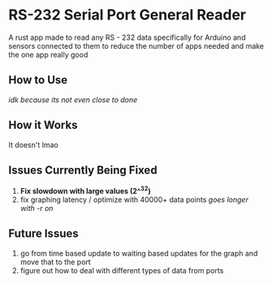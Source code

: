 # RS-232 Serial Port General Reader

A rust app made to read any RS - 232 data specifically for Arduino and sensors connected to them to reduce the number of apps needed and make the one app really good

## How to Use

*idk because its not even close to done*

## How it Works

It doesn't lmao

## Issues Currently Being Fixed

1. **Fix slowdown with large values (2^<sup>32</sup>)**
1. fix graphing latency / optimize with 40000+ data points *goes longer with -r on*

## Future Issues

1. go from time based update to waiting based updates for the graph and move that to the port
1. figure out how to deal with different types of data from ports
